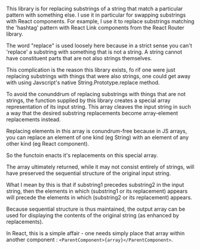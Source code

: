 This library is for replacing substrings of a string that match a particular pattern with something else.
I use it in particular for swapping substrings with React components.
For example, I use it to replace substrings matching the 'hashtag' pattern with React Link components from the React Router library.

The word "replace" is used loosely here because in a strict sense you can't 'replace' a substring with something that is not a string.
A string cannot have constituent parts that are not also strings themselves.

This complication is the reason this library exists, fo rif one were just replacing substrings with things that were also strings, one could get away with using Javscript's native String.Prototype.replace method.

To avoid the conunddrum of replacing substrings with things that are not strings, the function supplied by this library creates a special array representation of its input string.
This array cleaves the input string in such a way that the desired substring replacements become array-element replacements instead.

Replacing elements in this array is conundrum-free because in JS arrays, you can replace an element of one kind (eg String) with an element of any other kind (eg React component).

So the functoin enacts it's replacements on this special array.

The array ultimately returned, while it may not consist entirely of strings, will have preserved the sequential structure of the original input string.

What I mean by this is that if substring1 precedes substring2 in the input string,
then the elements in which (substring1 or its replacement) appears will precede the elements in which (substring2 or its replacement) appears.

Because sequential structure is thus maintained, the output array can be used for displaying the contents of the original string (as enhanced by replacements).

In React, this is a simple affair - one needs simply place that array within another component : `<ParentComponent>{array}</ParentComponent>`.